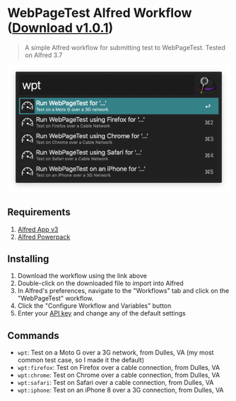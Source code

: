 # WebPageTest Alfred Workflow ([Download v1.0.1](https://raw.github.com/tkadlec/webpagetest-alfred-workflow/master/WebPageTest.alfredworkflow))

> A simple Alfred workflow for submitting test to WebPageTest. Tested on Alfred 3.7

![A screenshot showing the various commands for the WebPageTest Alfred workflow](https://raw.githubusercontent.com/tkadlec/webpagetest-alfred-workflow/master/screenshots/wpt-workflow.png)

## Requirements

1. [Alfred App v3](https://www.alfredapp.com/#download)
2. [Alfred Powerpack](https://www.alfredapp.com/powerpack/buy/)

## Installing

1. Download the workflow using the link above
2. Double-click on the downloaded file to import into Alfred
3. In Alfred's preferences, navigate to the "Workflows" tab and click on the "WebPageTest" workflow.
4. Click the "Configure Workflow and Variables" button 
5. Enter your [API key](https://www.webpagetest.org/getkey.php) and change any of the default settings

## Commands
- `wpt`: Test on a Moto G over a 3G network, from Dulles, VA (my most common test case, so I made it the default)
- `wpt:firefox`: Test on Firefox over a cable connection, from Dulles, VA
- `wpt:chrome`: Test on Chrome over a cable connection, from Dulles, VA
- `wpt:safari`: Test on Safari over a cable connection, from Dulles, VA
- `wpt:iphone`: Test on an iPhone 8 over a 3G connection, from Dulles, VA

